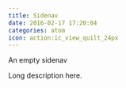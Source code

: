 ```yaml
---
title: Sidenav
date: 2016-02-17 17:20:04
categories: atom
icon: action:ic_view_quilt_24px
---
```


An empty sidenav
<!-- more -->
Long description here.
